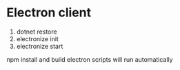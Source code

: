 # Electron client 
1. dotnet restore
2. electronize init
3. electronize start

npm install and build electron scripts will run automatically 